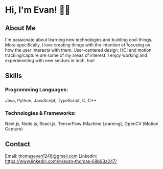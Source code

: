 # Hi, I'm Evan! 👋🏾

## About Me
I'm passionate about learning new technologies and building cool things. More specifically, I love creating things with the intention of focusing on how the user interacts with them. User-centered design, HCI and motion tracking/capture are some of my areas of interest. I enjoy working and experimenting with new sectors in tech, too!

## Skills
### Programming Languages:
Java, Python, JavaScript, TypeScript, C, C++

### Technologies & Frameworks:
Next.js, Node.js, React.js, TensorFlow (Machine Learning), OpenCV (Motion Capture)

## Contact
Email: thomasevan1248@gmail.com
LinkedIn: https://www.linkedin.com/in/evan-thomas-68b93a247/

<!--
**PolarTaffy/PolarTaffy** is a ✨ _special_ ✨ repository because its `README.md` (this file) appears on your GitHub profile.

Here are some ideas to get you started:

- 🔭 I’m currently working on ...
- 🌱 I’m currently learning ...
- 👯 I’m looking to collaborate on ...
- 🤔 I’m looking for help with ...
- 💬 Ask me about ...
- 📫 How to reach me: ...
- 😄 Pronouns: ...
- ⚡ Fun fact: ...
-->
